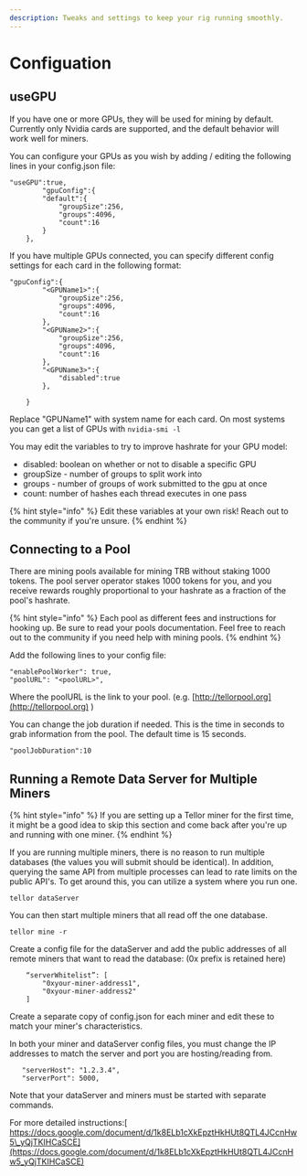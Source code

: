 ```yaml
---
description: Tweaks and settings to keep your rig running smoothly.
---
```


# Configuation

## useGPU

If you have one or more GPUs, they will be used for mining by default. Currently only Nvidia cards are supported, and the default behavior will work well for miners.

You can configure your GPUs as you wish by adding / editing the following lines in your config.json file:

```text
"useGPU":true,
        "gpuConfig":{
        "default":{
            "groupSize":256,
            "groups":4096,
            "count":16
        }
    },
```

If you have multiple GPUs connected, you can specify different config settings for each card in the following format:

```text
"gpuConfig":{
        "<GPUName1>":{
            "groupSize":256,
            "groups":4096,
            "count":16
        },
        "<GPUName2>":{
            "groupSize":256,
            "groups":4096,
            "count":16
        }, 
        "<GPUName3>":{
            "disabled":true
        },

    }
```

Replace "GPUName1" with system name for each card. On most systems you can get a list of GPUs with `nvidia-smi -l`

You may edit the variables to try to improve hashrate for your GPU model:

* disabled: boolean on whether or not to disable a specific GPU
* groupSize - number of groups to split work into
* groups - number of groups of work submitted to the gpu at once
* count: number of hashes each thread executes in one pass

{% hint style="info" %}
Edit these variables at your own risk! Reach out to the community if you're unsure.
{% endhint %}

## Connecting to a Pool

There are mining pools available for mining TRB without staking 1000 tokens. The pool server operator stakes 1000 tokens for you, and you receive rewards roughly proportional to your hashrate as a fraction of the pool's hashrate.

{% hint style="info" %}
Each pool as different fees and instructions for hooking up. Be sure to read your pools documentation. Feel free to reach out to the community if you need help with mining pools.
{% endhint %}

Add the following lines to your config file:

```text
"enablePoolWorker": true,
"poolURL": "<poolURL>",
```

Where the poolURL is the link to your pool. \(e.g. [http://tellorpool.org](http://tellorpool.org) \)

You can change the job duration if needed. This is the time in seconds to grab information from the pool. The default time is 15 seconds.

```text
"poolJobDuration":10
```

## Running a Remote Data Server for Multiple Miners

{% hint style="info" %}
If you are setting up a Tellor miner for the first time, it might be a good idea to skip this section and come back after you're up and running with one miner.
{% endhint %}

If you are running multiple miners, there is no reason to run multiple databases \(the values you will submit should be identical\). In addition, querying the same API from multiple processes can lead to rate limits on the public API's. To get around this, you can utilize a system where you run one.

`tellor dataServer`

You can then start multiple miners that all read off the one database.

`tellor mine -r`

Create a config file for the dataServer and add the public addresses of all remote miners that want to read the database: \(0x prefix is retained here\)

```text
    “serverWhitelist”: [
        "0xyour-miner-address1",
        "0xyour-miner-address2"
    ]
```

Create a separate copy of config.json for each miner and edit these to match your miner's characteristics.

In both your miner and dataServer config files, you must change the IP addresses to match the server and port you are hosting/reading from.

```text
   "serverHost": "1.2.3.4",
   "serverPort": 5000,
```

Note that your dataServer and miners must be started with separate commands.

For more detailed instructions:[ https://docs.google.com/document/d/1k8ELb1cXkEpztHkHUt8QTL4JCcnHw5\_yQjTKIHCaSCE](https://docs.google.com/document/d/1k8ELb1cXkEpztHkHUt8QTL4JCcnHw5_yQjTKIHCaSCE)

